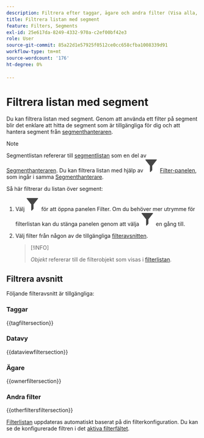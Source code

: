 ```yaml
---
description: Filtrera efter taggar, ägare och andra filter (Visa alla, Min, Delas med mig, Favoriter och Godkänd).
title: Filtrera listan med segment
feature: Filters, Segments
exl-id: 25e617da-8249-4332-970a-c2ef00bf42e3
role: User
source-git-commit: 85a22d1e57925f0512ce0cc658cfba1008339d91
workflow-type: tm+mt
source-wordcount: '176'
ht-degree: 0%

---
```


# Filtrera listan med segment

Du kan filtrera listan med segment. Genom att använda ett filter på segment blir det enklare att hitta de segment som är tillgängliga för dig och att hantera segment från [segmenthanteraren](manage-filters.md).

>[!NOTE]
>
>Segmentlistan refererar till [segmentlistan](manage-filters.md#filters-list) som en del av [Segmenthanteraren](manage-filters.md). Du kan filtrera listan med hjälp av ![Filter](/help/assets/icons/Filter.svg) [Filter-panelen](manage-filters.md#filter-panel), som ingår i samma [Segmenthanterare](manage-filters.md).
>


Så här filtrerar du listan över segment:

1. Välj ![Filter](/help/assets/icons/Filter.svg) för att öppna panelen Filter. Om du behöver mer utrymme för filterlistan kan du stänga panelen genom att välja ![Filter](/help/assets/icons/Filter.svg) en gång till.
1. Välj filter från någon av de tillgängliga [filteravsnitten](#filter-sections).

   >[!INFO]
   >
   >*Objekt* refererar till de filterobjekt som visas i [filterlistan](manage-filters.md#filters-list).
   > 

## Filtrera avsnitt

Följande filteravsnitt är tillgängliga:

### Taggar

{{tagfiltersection}}

### Datavy

{{dataviewfiltersection}}

### Ägare

{{ownerfiltersection}}


### Andra filter

{{otherfiltersfiltersection}}


[Filterlistan](manage-filters.md#filters-list) uppdateras automatiskt baserat på din filterkonfiguration. Du kan se de konfigurerade filtren i det [aktiva filterfältet](manage-filters.md#active-filter-bar).
